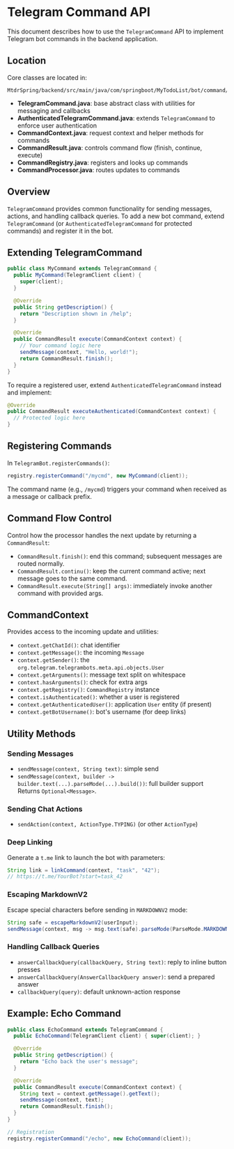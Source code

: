  # Telegram Command API

 This document describes how to use the `TelegramCommand` API to implement Telegram bot commands in the backend application.

 ## Location

 Core classes are located in:
 ```text
 MtdrSpring/backend/src/main/java/com/springboot/MyTodoList/bot/command/core/
 ```
 - **TelegramCommand.java**: base abstract class with utilities for messaging and callbacks
 - **AuthenticatedTelegramCommand.java**: extends `TelegramCommand` to enforce user authentication
 - **CommandContext.java**: request context and helper methods for commands
 - **CommandResult.java**: controls command flow (finish, continue, execute)
 - **CommandRegistry.java**: registers and looks up commands
 - **CommandProcessor.java**: routes updates to commands

 ## Overview

 `TelegramCommand` provides common functionality for sending messages, actions, and handling callback queries. To add a new bot command, extend `TelegramCommand` (or `AuthenticatedTelegramCommand` for protected commands) and register it in the bot.

 ## Extending TelegramCommand

 ```java
 public class MyCommand extends TelegramCommand {
   public MyCommand(TelegramClient client) {
     super(client);
   }

   @Override
   public String getDescription() {
     return "Description shown in /help";
   }

   @Override
   public CommandResult execute(CommandContext context) {
     // Your command logic here
     sendMessage(context, "Hello, world!");
     return CommandResult.finish();
   }
 }
```

 To require a registered user, extend `AuthenticatedTelegramCommand` instead and implement:

 ```java
 @Override
 public CommandResult executeAuthenticated(CommandContext context) {
   // Protected logic here
 }
```

 ## Registering Commands

 In `TelegramBot.registerCommands()`:
```java
registry.registerCommand("/mycmd", new MyCommand(client));
```
 The command name (e.g., `/mycmd`) triggers your command when received as a message or callback prefix.

 ## Command Flow Control

 Control how the processor handles the next update by returning a `CommandResult`:
- `CommandResult.finish()`: end this command; subsequent messages are routed normally.
- `CommandResult.continu()`: keep the current command active; next message goes to the same command.
- `CommandResult.execute(String[] args)`: immediately invoke another command with provided args.

 ## CommandContext

 Provides access to the incoming update and utilities:
- `context.getChatId()`: chat identifier
- `context.getMessage()`: the incoming `Message`
- `context.getSender()`: the `org.telegram.telegrambots.meta.api.objects.User`
- `context.getArguments()`: message text split on whitespace
- `context.hasArguments()`: check for extra args
- `context.getRegistry()`: `CommandRegistry` instance
- `context.isAuthenticated()`: whether a user is registered
- `context.getAuthenticatedUser()`: application `User` entity (if present)
- `context.getBotUsername()`: bot's username (for deep links)

 ## Utility Methods

 ### Sending Messages
- `sendMessage(context, String text)`: simple send
- `sendMessage(context, builder -> builder.text(...).parseMode(...).build())`: full builder support
  Returns `Optional<Message>`.

 ### Sending Chat Actions
- `sendAction(context, ActionType.TYPING)` (or other `ActionType`)

 ### Deep Linking
Generate a `t.me` link to launch the bot with parameters:
```java
String link = linkCommand(context, "task", "42");
// https://t.me/YourBot?start=task_42
```

 ### Escaping MarkdownV2
Escape special characters before sending in `MARKDOWNV2` mode:
```java
String safe = escapeMarkdownV2(userInput);
sendMessage(context, msg -> msg.text(safe).parseMode(ParseMode.MARKDOWNV2).build());
```

 ### Handling Callback Queries
- `answerCallbackQuery(callbackQuery, String text)`: reply to inline button presses
- `answerCallbackQuery(AnswerCallbackQuery answer)`: send a prepared answer
- `callbackQuery(query)`: default unknown-action response

 ## Example: Echo Command

 ```java
 public class EchoCommand extends TelegramCommand {
   public EchoCommand(TelegramClient client) { super(client); }

   @Override
   public String getDescription() {
     return "Echo back the user's message";
   }

   @Override
   public CommandResult execute(CommandContext context) {
     String text = context.getMessage().getText();
     sendMessage(context, text);
     return CommandResult.finish();
   }
 }

 // Registration
 registry.registerCommand("/echo", new EchoCommand(client));
 ```